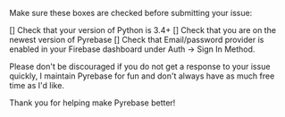 Make sure these boxes are checked before submitting your issue:

[] Check that your version of Python is 3.4+
[] Check that you are on the newest version of Pyrebase
[] Check that Email/password provider is enabled in your Firebase dashboard under Auth -> Sign In Method.

Please don't be discouraged if you do not get a response to your issue quickly,
I maintain Pyrebase for fun and don't always have as much free time as I'd like.

Thank you for helping make Pyrebase better!